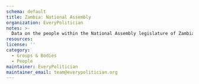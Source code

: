```yaml
---
schema: default
title: Zambia: National Assembly
organization: EveryPolitician
notes: >-
  Data on the people within the National Assembly legislature of Zambia.
resources:
license: ''
category:
  - Groups & Bodies
  - People
maintainer: EveryPolitician
maintainer_email: team@everypolitician.org
---
```

